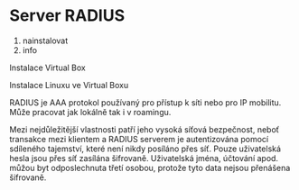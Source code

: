 # Server RADIUS
1. nainstalovat
2. info

Instalace Virtual Box

Instalace Linuxu ve Virtual Boxu










RADIUS je AAA protokol používaný pro přístup k síti nebo pro IP mobilitu. Může pracovat jak lokálně tak i v roamingu.

Mezi nejdůležitější vlastnosti patří jeho vysoká síťová bezpečnost, neboť transakce mezi klientem a RADIUS serverem je autentizována pomocí sdíleného tajemství, které není nikdy posíláno přes síť. Pouze uživatelská hesla jsou přes síť zasílána šifrovaně. Uživatelská jména, účtování apod. můžou byt odposlechnuta třetí osobou, protože tyto data nejsou přenášena šifrovaně.
